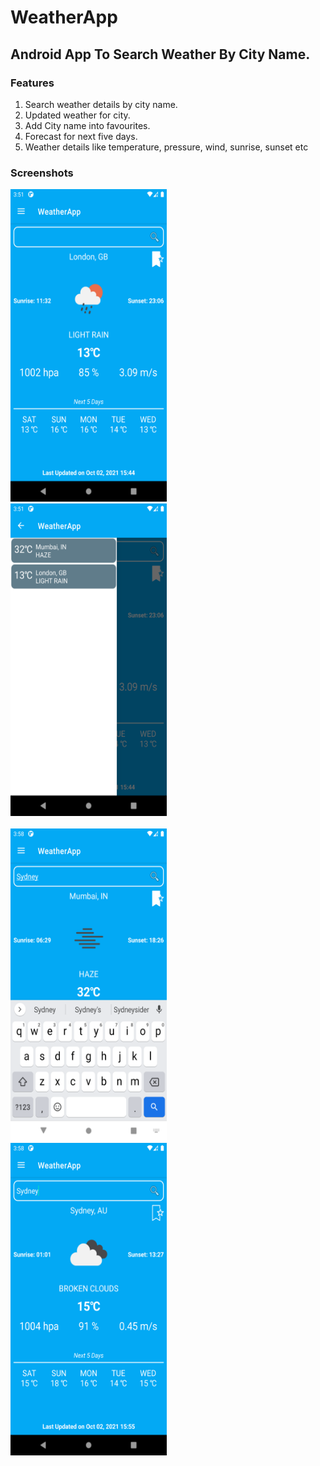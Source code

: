 # WeatherApp
## Android App To Search Weather By City Name.

### Features
1. Search weather details by city name.
2. Updated weather for city.
3. Add City name into favourites.
4. Forecast for next five days.
5. Weather details like temperature, pressure, wind, sunrise, sunset etc

### Screenshots

<div id="images">
    <img src="/screenshots/London_Weather.png" width="250" height="500">
    &nbsp;&nbsp;&nbsp;&nbsp;&nbsp;
    <img src="/screenshots/Favourite_Cities.png" width="250" height="500">
</div>
<br>

<div id="images">
    <img src="/screenshots/Search_City.png" width="250" height="500">
    &nbsp;&nbsp;&nbsp;&nbsp;&nbsp;
    <img src="/screenshots/Search_City_1.png" width="250" height="500">
</div>

